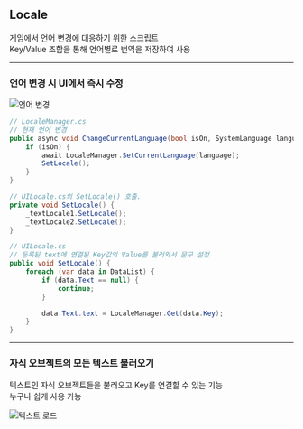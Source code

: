## Locale
게임에서 언어 변경에 대응하기 위한 스크립트<br>
Key/Value 조합을 통해 언어별로 번역을 저장하여 사용

---
### 언어 변경 시 UI에서 즉시 수정
![언어 변경](Locale.gif "언어 변경")

```csharp
// LocaleManager.cs
// 현재 언어 변경
public async void ChangeCurrentLanguage(bool isOn, SystemLanguage language) {
	if (isOn) {
		await LocaleManager.SetCurrentLanguage(language);
		SetLocale();
	}
}

// UILocale.cs의 SetLocale() 호출.
private void SetLocale() {
	_textLocale1.SetLocale();
	_textLocale2.SetLocale();
}

// UILocale.cs
// 등록된 text에 연결된 Key값의 Value를 불러와서 문구 설정
public void SetLocale() {
	foreach (var data in DataList) {
		if (data.Text == null) {
			continue;
		}

		data.Text.text = LocaleManager.Get(data.Key);
	}
}
```

---
### 자식 오브젝트의 모든 텍스트 불러오기
텍스트인 자식 오브젝트들을 불러오고 Key를 연결할 수 있는 기능<br>
누구나 쉽게 사용 가능

![텍스트 로드](Locale2.gif "텍스트 로드")
